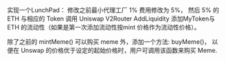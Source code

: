 
实现一个LunchPad：
修改之前最小代理工厂 1% 费用修改为 5%， 然后 5% 的 ETH 与相应的 Token 调用 Uniswap V2Router AddLiquidity 添加MyToken与 ETH 的流动性（如果是第一次添加流动性按mint 价格作为流动性价格）。

除了之前的 mintMeme() 可以购买 meme 外，添加一个方法: buyMeme()， 以便在 Unswap 的价格优于设定的起始价格时，用户可调用该函数来购买 Meme.  
